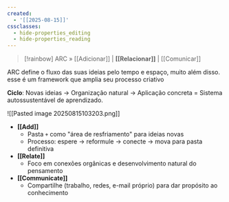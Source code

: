 ```yaml
---
created:
  - '[[2025-08-15]]'
cssclasses:
  - hide-properties_editing
  - hide-properties_reading
---
```


> [!rainbow] ARC » [[Adicionar]] | **[[Relacionar]]** | [[Comunicar]] 

ARC define o fluxo das suas ideias pelo tempo e espaço, muito além disso. esse é um framework que amplia seu processo criativo

**Ciclo**: Novas ideias → Organização natural → Aplicação concreta = Sistema autossustentável de aprendizado.


![[Pasted image 20250815103203.png]]

- **[[Add]]**  
	- Pasta `+` como "área de resfriamento" para ideias novas  
	- Processo: espere → reformule → conecte → mova para pasta definitiva  
- **[[Relate]]**  
	- Foco em conexões orgânicas e desenvolvimento natural do pensamento  
- **[[Communicate]]**  
	- Compartilhe (trabalho, redes, e-mail próprio) para dar propósito ao conhecimento  

